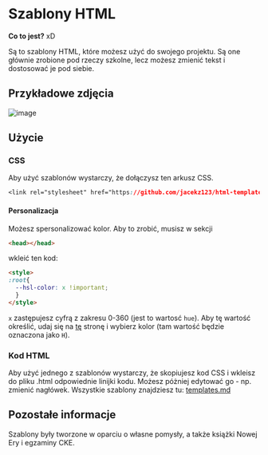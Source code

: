 # Szablony HTML
**Co to jest?** xD

Są to szablony HTML, które możesz użyć do swojego projektu. Są one głównie zrobione pod rzeczy szkolne, lecz możesz zmienić tekst i dostosować je pod siebie.

## Przykładowe zdjęcia
![image](https://user-images.githubusercontent.com/68116256/165793522-bd8e9af7-060a-447f-8102-346ecfecb7db.png)

## Użycie
### CSS
Aby użyć szablonów wystarczy, że dołączysz ten arkusz CSS.
```css
<link rel="stylesheet" href="https://github.com/jacekz123/html-templates/raw/main/style.css">
```
#### Personalizacja
Możesz spersonalizować kolor. Aby to zrobić, musisz w sekcji 
```html
<head></head>
```
wkleić ten kod:
```html
<style>
:root{
  --hsl-color: x !important;
  }
</style>
```
`x` zastępujesz cyfrą z zakresu 0-360 (jest to wartosć `hue`). Aby tę wartość określić, udaj się na [tę](https://www.w3schools.com/colors/colors_hsl.asp) stronę i wybierz kolor (tam wartość będzie oznaczona jako `H`).
### Kod HTML
Aby użyć jednego z szablonów wystarczy, że skopiujesz kod CSS i wkleisz do pliku .html odpowiednie linijki kodu. Możesz póżniej edytować go - np. zmienić nagłówek. Wszystkie szablony znajdziesz tu: [templates.md](templates.md)
## Pozostałe informacje
Szablony były tworzone w oparciu o własne pomysły, a także książki Nowej Ery i egzaminy CKE.
